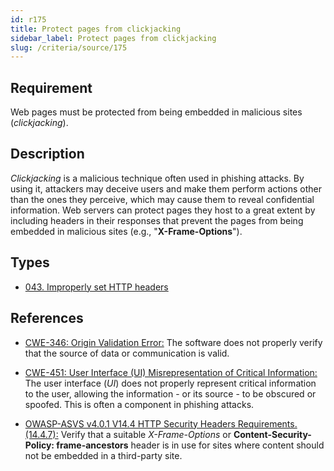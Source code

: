 ```yaml
---
id: r175
title: Protect pages from clickjacking
sidebar_label: Protect pages from clickjacking
slug: /criteria/source/175
---
```


## Requirement

Web pages must be protected from being embedded
in malicious sites (*clickjacking*).

## Description

*Clickjacking* is a malicious technique often used in phishing attacks.
By using it, attackers may deceive users and make them perform actions other
than the ones they perceive,
which may cause them to reveal confidential information.
Web servers can protect pages they host to a great extent
by including headers in their responses that prevent the pages from being
embedded in malicious sites (e.g., "**X-Frame-Options**").

## Types

- [043. Improperly set HTTP headers](/types/043)

## References

- [CWE-346: Origin Validation Error:](https://cwe.mitre.org/data/definitions/346.html)
The software does not properly verify that the source of data or communication
is valid.

- [CWE-451: User Interface (UI) Misrepresentation of Critical Information:](https://cwe.mitre.org/data/definitions/451.html)
The user interface (*UI*) does not properly represent critical information to
the user,
allowing the information - or its source - to be obscured or spoofed.
This is often a component in phishing attacks.

- [OWASP-ASVS v4.0.1 V14.4 HTTP Security Headers Requirements.(14.4.7):](https://owasp.org/www-project-application-security-verification-standard/)
Verify that a suitable *X-Frame-Options* or
**Content-Security-Policy: frame-ancestors** header is in use for sites where
content should not be embedded in a third-party site.
